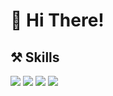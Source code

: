<h1>🪿 Hi There!</h1>

<h2>⚒️ Skills</h2>

<div>
  <img src="https://img.shields.io/badge/Git-F05032?style=flat&logo=git&logoColor=white">
  <img src="https://img.shields.io/badge/JavaScript-F7DF1E?style=flat&logo=javascript&logoColor=black"> 
  <img src="https://img.shields.io/badge/React-black?style=flat&logo=react&logoColor=61DAFB">
  <img src="https://img.shields.io/badge/TypeScript-white?style=flat&logo=TypeScript&logoColor=3178C6">
  </div>
